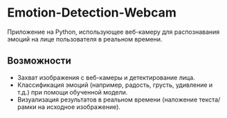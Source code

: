 # Emotion-Detection-Webcam

Приложение на Python, использующее веб-камеру для распознавания эмоций на лице пользователя в реальном времени.

## Возможности
- Захват изображения с веб-камеры и детектирование лица.
- Классификация эмоций (например, радость, грусть, удивление и т.д.) при помощи обученной модели.
- Визуализация результатов в реальном времени (наложение текста/рамки на исходное изображение).

